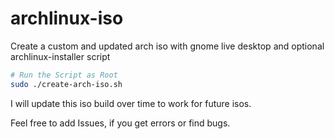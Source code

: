# archlinux-iso
Create a custom and updated arch iso with gnome live desktop and optional archlinux-installer script

```bash
# Run the Script as Root
sudo ./create-arch-iso.sh
```
I will update this iso build over time to work for future isos.

Feel free to add Issues, if you get errors or find bugs.
